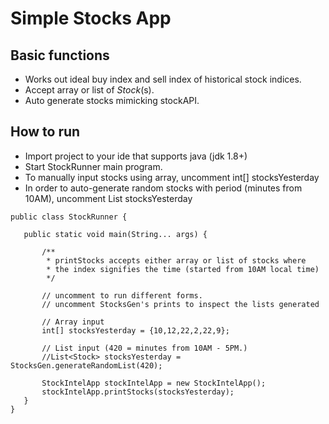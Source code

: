 # Simple Stocks App

Basic functions
---------------
 - Works out ideal buy index and sell index of historical stock indices.
 - Accept array or list of _Stock_(s).
 - Auto generate stocks mimicking stockAPI.

How to run
--------------------
 - Import project to your ide that supports java (jdk 1.8+)
 - Start StockRunner main program.
 - To manually input stocks using array, uncomment int[] stocksYesterday
 - In order to auto-generate random stocks with period (minutes from 10AM), uncomment List<Stock> stocksYesterday
 ```
public class StockRunner {

    public static void main(String... args) {

        /**
         * printStocks accepts either array or list of stocks where
         * the index signifies the time (started from 10AM local time)
         */

        // uncomment to run different forms.
        // uncomment StocksGen's prints to inspect the lists generated

        // Array input
        int[] stocksYesterday = {10,12,22,2,22,9};

        // List input (420 = minutes from 10AM - 5PM.)
        //List<Stock> stocksYesterday = StocksGen.generateRandomList(420);

        StockIntelApp stockIntelApp = new StockIntelApp();
        stockIntelApp.printStocks(stocksYesterday);
    }
}
 ```